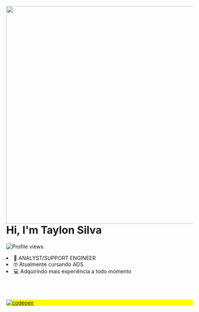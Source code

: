 <img align="right" height="590em" 
  src="https://raw.githubusercontent.com/gist/Taylon-arch/ccd757d3470c1041145c21051d540f98/raw/6fb186e72473539b6c322f9d34246b19fea04294/githubcar.svg"/>

<h1 align="left">Hi, I'm Taylon Silva</h1>

<p align="left"> <img src="https://komarev.com/ghpvc/?username=taylon-arch&color=yellow" alt="Profile views" /> </p>

 <li>🤖 ANALYST/SUPPORT ENGINEER</li> 
 <li>🤓 Atualmente cursando ADS</li>
 <li>💻 Adquirindo mais experiência a todo momento</li>


<br><br>
<p align="left" style="background:yellow">
<a href="https://codepen.io/maykbrito" target="_blank">
  <img align="center" src="https://img.shields.io/badge/-maykbrito-05122A?style=flat&logo=codepen" alt="codepen"/>
</a>
